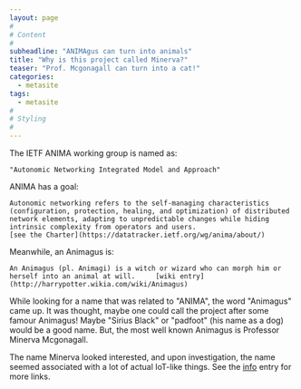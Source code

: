 ```yaml
---
layout: page
#
# Content
#
subheadline: "ANIMAgus can turn into animals"
title: "Why is this project called Minerva?"
teaser: "Prof. Mcgonagall can turn into a cat!"
categories:
  - metasite
tags:
  - metasite
#
# Styling
#
---
```


The IETF ANIMA working group is named as:

    "Autonomic Networking Integrated Model and Approach"

ANIMA has a goal:

    Autonomic networking refers to the self-managing characteristics
    (configuration, protection, healing, and optimization) of distributed
    network elements, adapting to unpredictable changes while hiding
    intrinsic complexity from operators and users.
    [see the Charter](https://datatracker.ietf.org/wg/anima/about/)

Meanwhile, an Animagus is:

    An Animagus (pl. Animagi) is a witch or wizard who can morph him or
    herself into an animal at will.     [wiki entry](http://harrypotter.wikia.com/wiki/Animagus)

While looking for a name that was related to "ANIMA", the word "Animagus"
came up.  It was thought, maybe one could call the project after some famour
Animagus!  Maybe "Sirius Black" or "padfoot" (his name as a dog) would be a
good name.  But, the most well known Animagus is Professor Minerva
Mcgonagall.

The name Minerva looked interested, and upon investigation, the name seemed
associated with a lot of actual IoT-like things.  See the [info](/info) entry
for more links.

